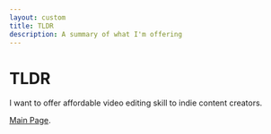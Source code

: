```yaml
---
layout: custom
title: TLDR
description: A summary of what I'm offering
---
```


# TLDR

I want to offer affordable video editing skill to indie content creators.

[Main Page](./index.html).